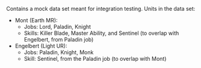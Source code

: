 Contains a mock data set meant for integration testing. Units in the data set:

* Mont (Earth MR):
  * Jobs: Lord, Paladin, Knight
  * Skills: Killer Blade, Master Ability, and Sentinel (to overlap with Engelbert, from Paladin job)
* Engelbert (Light UR):
  * Jobs: Paladin, Knight, Monk
  * Skill: Sentinel, from the Paladin job (to overlap with Mont)